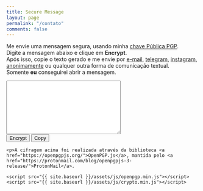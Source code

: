 ```yaml
---
title: Secure Message
layout: page
permalink: "/contato"
comments: false
---
```


<div class="row justify-content-between">
<div class="col-md-8 pr-5">

Me envie uma mensagem segura, usando minha <a href="https://memoria.rnp.br/keyserver/pks/lookup?op=get&search=0xBF2347A4E389C83D" target="_blank">chave Pública PGP</a>. <br>
Digite a mensagem abaixo e clique em <b>Encrypt</b>.  <br>
    Após isso, copie o texto gerado e me envie por <a href="mailto:marlluslustosa@riseup.net">e-mail</a>, <a href="https://t.me/lulu1430"  target="_blank"> telegram</a>, <a href="https://instagram.com/ganartedigital"  target="_blank">instagram</a>, <a href="{{ site.baseurl }}/directmsg" target="_blank">anonimamente</a> ou qualquer outra forma de comunicação textual. <br>
    Somente <b>eu</b> conseguirei abrir a mensagem.

<p><textarea id="input" class="contact-form" style="width: 300px; height: 140px;"></textarea><br>
<button id="button" class="btn btn-warning">Encrypt</button> <button id="button" class="btn btn-warning" onclick="copy()">Copy</button>

    <p>A cifragem acima foi realizada através da biblioteca <a href="https://openpgpjs.org/">OpenPGP.js</a>, mantida pelo <a href="https://protonmail.com/blog/openpgpjs-3-release/">ProtonMail</a>.

<script>
    function copy() {
  let textarea = document.getElementById("input");
  textarea.select();
  document.execCommand("copy");
}
    </script>

<script src="{{ site.baseurl }}/assets/js/jquery.min.js"></script>

    <script src="{{ site.baseurl }}/assets/js/openpgp.min.js"></script>
    <script src="{{ site.baseurl }}/assets/js/crypto.min.js"></script>

